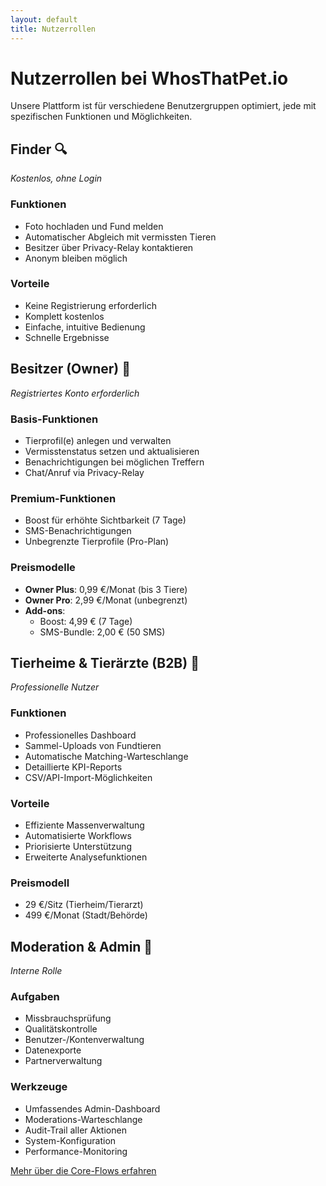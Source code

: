 ```yaml
---
layout: default
title: Nutzerrollen
---
```


# Nutzerrollen bei WhosThatPet.io

Unsere Plattform ist für verschiedene Benutzergruppen optimiert, jede mit spezifischen Funktionen und Möglichkeiten.

## Finder 🔍
*Kostenlos, ohne Login*

### Funktionen
- Foto hochladen und Fund melden
- Automatischer Abgleich mit vermissten Tieren
- Besitzer über Privacy-Relay kontaktieren
- Anonym bleiben möglich

### Vorteile
- Keine Registrierung erforderlich
- Komplett kostenlos
- Einfache, intuitive Bedienung
- Schnelle Ergebnisse

## Besitzer (Owner) 👤
*Registriertes Konto erforderlich*

### Basis-Funktionen
- Tierprofil(e) anlegen und verwalten
- Vermisstenstatus setzen und aktualisieren
- Benachrichtigungen bei möglichen Treffern
- Chat/Anruf via Privacy-Relay

### Premium-Funktionen
- Boost für erhöhte Sichtbarkeit (7 Tage)
- SMS-Benachrichtigungen
- Unbegrenzte Tierprofile (Pro-Plan)

### Preismodelle
- **Owner Plus**: 0,99 €/Monat (bis 3 Tiere)
- **Owner Pro**: 2,99 €/Monat (unbegrenzt)
- **Add-ons**: 
  - Boost: 4,99 € (7 Tage)
  - SMS-Bundle: 2,00 € (50 SMS)

## Tierheime & Tierärzte (B2B) 🏥
*Professionelle Nutzer*

### Funktionen
- Professionelles Dashboard
- Sammel-Uploads von Fundtieren
- Automatische Matching-Warteschlange
- Detaillierte KPI-Reports
- CSV/API-Import-Möglichkeiten

### Vorteile
- Effiziente Massenverwaltung
- Automatisierte Workflows
- Priorisierte Unterstützung
- Erweiterte Analysefunktionen

### Preismodell
- 29 €/Sitz (Tierheim/Tierarzt)
- 499 €/Monat (Stadt/Behörde)

## Moderation & Admin 👮
*Interne Rolle*

### Aufgaben
- Missbrauchsprüfung
- Qualitätskontrolle
- Benutzer-/Kontenverwaltung
- Datenexporte
- Partnerverwaltung

### Werkzeuge
- Umfassendes Admin-Dashboard
- Moderations-Warteschlange
- Audit-Trail aller Aktionen
- System-Konfiguration
- Performance-Monitoring

[Mehr über die Core-Flows erfahren](/flows)